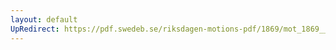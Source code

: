 ```yaml
---
layout: default
UpRedirect: https://pdf.swedeb.se/riksdagen-motions-pdf/1869/mot_1869__ak__00010.pdf
---
```

